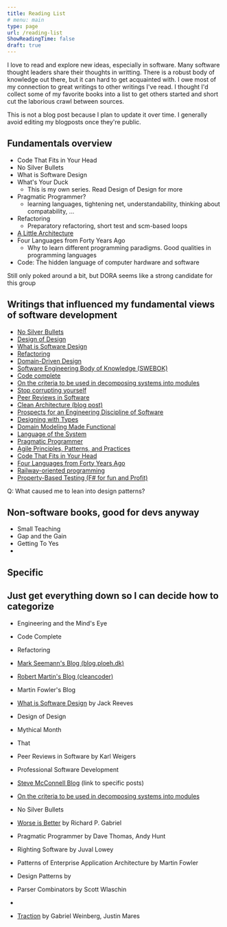 ```yaml
---
title: Reading List
# menu: main
type: page
url: /reading-list
ShowReadingTime: false
draft: true
---
```


I love to read and explore new ideas, especially in software. Many software thought leaders share their thoughts in writting.
There is a robust body of knowledge out there, but it can hard to get acquainted with. I owe most of my connection to great writings to
other writings I've read. I thought I'd collect some of my favorite books into a list to get others started and short cut the laborious crawl between sources.

This is not a blog post because I plan to update it over time. I generally avoid editing my blogposts once they're public.

<!-- What about the reading list. What do i want to accomplish?
- I've found it helpful when other people make reading lists. I mostly want to guide people into some of the books that helped me most
- I think I could round out the sections i've already created and that's a pretty good start
 -->

<!-- I don't think i'll make this  -->
## Fundamentals overview
<!-- TODO: a little description of what each covers -->
- Code That Fits in Your Head
- No Silver Bullets
- What is Software Design
- What's Your Duck
  - This is my own series. Read Design of Design for more
- Pragmatic Programmer?
  - learning languages, tightening net, understandability, thinking about compatability, ...
- Refactoring
  - Preparatory refactoring, short test and scm-based loops
- [A Little Architecture](https://blog.cleancoder.com/uncle-bob/2016/01/04/ALittleArchitecture.html)
- Four Languages from Forty Years Ago
  - Why to learn different programming paradigms. Good qualities in programming languages
- Code: The hidden language of computer hardware and software

Still only poked around a bit, but DORA seems like a strong candidate for this group
<!-- from foundational beliefs post, clear that Refactoring, Design of Design, No Silver Bullets, Code Complete, Domain Driven Design, Pragmatic Programmer are some my most influential sources-->

## Writings that influenced my fundamental views of software development

- [No Silver Bullets](https://www.cs.unc.edu/techreports/86-020.pdf)
- [Design of Design](https://www.amazon.com/dp/0201362988)
- [What is Software Design](https://www.developerdotstar.com/mag/articles/reeves_design.html)
- [Refactoring](https://martinfowler.com/books/refactoring.html)
- [Domain-Driven Design](https://www.amazon.com/dp/0321125215)
- [Software Engineering Body of Knowledge (SWEBOK)](https://www.computer.org/education/bodies-of-knowledge/software-engineering/v3)
- [Code complete](https://www.amazon.com/gp/product/0735619670/)
- [On the criteria to be used in decomposing systems into modules](https://prl.ccs.neu.edu/img/p-tr-1971.pdf)
- [Stop corrupting yourself](https://codewithspoon.com/2019/12/stop-corrupting-yourself-test-against-abstractions/)
- [Peer Reviews in Software](https://www.amazon.com/dp/0201734850/)
- [Clean Architecture (blog post)](https://blog.cleancoder.com/uncle-bob/2012/08/13/the-clean-architecture.html)
- [Prospects for an Engineering Discipline of Software](https://resources.sei.cmu.edu/asset_files/TechnicalReport/1990_005_001_299270.pdf)
- [Designing with Types](https://fsharpforfunandprofit.com/series/designing-with-types/)
- [Domain Modeling Made Functional](https://fsharpforfunandprofit.com/books/#domain-modeling-made-functional) 
- [Language of the System](https://www.youtube.com/watch?v=ROor6_NGIWU)
- [Pragmatic Programmer](https://www.amazon.com/dp/020161622X)
- [Agile Principles, Patterns, and Practices](https://www.amazon.com/dp/0131857258/)
- [Code That Fits in Your Head](https://blog.ploeh.dk/2021/06/14/new-book-code-that-fits-in-your-head/) <!-- introduced category for drivers -->
- [Four Languages from Forty Years Ago](https://fsharpforfunandprofit.com/video/#four-languages-from-forty-years-ago)
- [Railway-oriented programming](https://fsharpforfunandprofit.com/rop/)
- [Property-Based Testing (F# for fun and Profit)](https://fsharpforfunandprofit.com/series/property-based-testing/)

Q: What caused me to lean into design patterns?

<!-- 

- 13 Ways of Looking at a Turtle
- Code: The Hidden Language of Computer Hardware and Software

what about testing? -->


## Non-software books, good for devs anyway
- Small Teaching
- Gap and the Gain
- Getting To Yes
- 

## 


## Specific 



## Just get everything down so I can decide how to categorize

- Engineering and the Mind's Eye
- Code Complete
- Refactoring 
- [Mark Seemann's Blog (blog.ploeh.dk)](https://blog.ploeh.dk/)
- [Robert Martin's Blog (cleancoder)](https://blog.cleancoder.com/)
- Martin Fowler's Blog
- [What is Software Design](https://www.developerdotstar.com/mag/articles/reeves_design.html) by Jack Reeves
- Design of Design
- Mythical Month
- That 
- Peer Reviews in Software by Karl Weigers
- Professional Software Development
- [Steve McConnell Blog](https://stevemcconnell.com/articles) (link to specific posts)
- [On the criteria to be used in decomposing systems into modules](https://prl.ccs.neu.edu/img/p-tr-1971.pdf)
- No Silver Bullets
- [Worse is Better](https://www.dreamsongs.com/RiseOfWorseIsBetter.html) by Richard P. Gabriel
- Pragmatic Programmer by Dave Thomas, Andy Hunt
- Righting Software by Juval Lowey
- Patterns of Enterprise Application Architecture by Martin Fowler
- Design Patterns by 
- Parser Combinators by Scott Wlaschin
- 

- [Traction](https://www.amazon.com/dp/B00TY3ZOMS) by Gabriel Weinberg, Justin Mares

<!-- 
// this list is big enough that 1. I might want to generate it from my notes 2. I probably want to turn it into a data source and generate a table
// Title, author(s), link, maybe some tags, maybe a link to my blog post(s) about the book
I can look into hugo's data features. Or just load a json file

When I write the post for this table, reference markdown
 -->